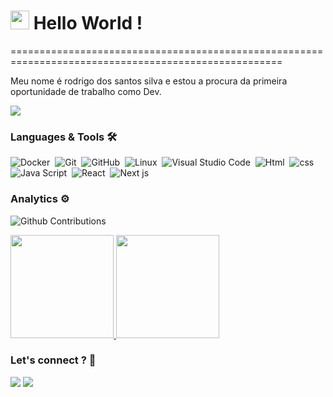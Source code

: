 
<h1><img src="https://emojis.slackmojis.com/emojis/images/1531849430/4246/blob-sunglasses.gif?1531849430" width="30"/> Hello World ! </h1>
=====================================================================================================




Meu nome é rodrigo dos santos silva e estou a procura da primeira oportunidade de trabalho como Dev.

![](http://estruyf-github.azurewebsites.net/api/VisitorHit?user=rodrigosilva23&repo=rodrigosilva23&countColorcountColor)

### Languages & Tools 🛠  
![Docker](https://img.shields.io/badge/-Docker-05122A?style=flat&logo=docker)&nbsp;
![Git](https://img.shields.io/badge/-Git-05122A?style=flat&logo=git)&nbsp;
![GitHub](https://img.shields.io/badge/-GitHub-05122A?style=flat&logo=github)&nbsp;
![Linux](https://img.shields.io/badge/-Linux-05122A?style=flat&logo=linux&logoColor=white)&nbsp;
![Visual Studio Code](https://img.shields.io/badge/-Visual%20Studio%20Code-05122A?style=flat&logo=visual-studio-code&logoColor=007ACC)&nbsp;
![Html](https://img.shields.io/badge/-HTML-05122A?style=flat&logo=html5)&nbsp;
![css](https://img.shields.io/badge/-CSS-05122A?style=flat&logo=css3)&nbsp;
![Java Script](https://img.shields.io/badge/-Java%20Script-05122A?style=flat&logo=javaScript)&nbsp;
![React](https://img.shields.io/badge/-React-05122A?style=flat&logo=React)&nbsp;
![Next js](https://img.shields.io/badge/-Next%20Js-05122A?style=flat&logo=Next.js)&nbsp;




### Analytics ⚙️

![Github Contributions](https://github-readme-streak-stats.herokuapp.com/?user=rodrigosilva23&hide_border=true)


<p align="left">
<a href="https://github.com/AVS1508" align="left">
  <img height="165rem" src="https://github-readme-stats.vercel.app/api/?username=rodrigosilva23&count_private=true&show_icons=true"/>
  <img height="165rem" src="https://github-readme-stats-eight-theta.vercel.app/api/top-langs/?username=rodrigosilva23&layout=compact&langs_count=8"/>
</a>
</p>


### Let's connect ? 🤝

<p align="left">
<a href="https://www.linkedin.com/in/rodrigo-santos-silva-059b9a193/"><img src="https://img.shields.io/badge/-Rodrigo dos santos silva-0077B5?style=flat&logo=Linkedin&logoColor=white"/></a>
<a href="mailto:rodriguinho@gmail.com"><img src="https://img.shields.io/badge/-rodriguinho2456@gmail.com-D14836?style=flat&logo=Gmail&logoColor=white"/></a>
</p>
